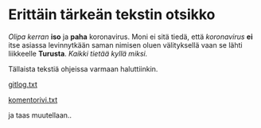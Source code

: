 # Erittäin tärkeän tekstin otsikko

_Olipa kerran_ **iso** ja **paha** koronavirus. Moni ei sitä tiedä, että _koronavirus_ **ei** itse asiassa levinnytkään saman nimisen
oluen välityksellä vaan se lähti liikkeelle **Turusta**. _Kaikki tietää kyllä miksi._

Tällaista tekstiä ohjeissa varmaan haluttiinkin.

[gitlog.txt](https://github.com/Latelaukki/ot-harjoitustyo/blob/master/laskarit/viikko1/gitlog.txt)

[komentorivi.txt](https://github.com/Latelaukki/ot-harjoitustyo/blob/master/laskarit/viikko1/komentorivi.txt)

ja taas muutellaan..

